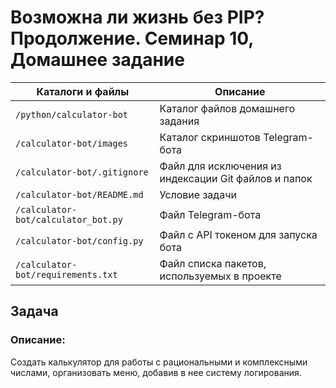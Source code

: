 # Возможна ли жизнь без PIP? Продолжение. Семинар 10, Домашнее задание

Каталоги и файлы                    | Описание
------------------------------------|-----------------------------------------------------
`/python/calculator-bot`            | Каталог файлов домашнего задания
`/calculator-bot/images`            | Каталог скриншотов Telegram-бота
`/calculator-bot/.gitignore`        | Файл для исключения из индексации Git файлов и папок
`/calculator-bot/README.md`         | Условие задачи
`/calculator-bot/calculator_bot.py` | Файл Telegram-бота
`/calculator-bot/config.py`         | Файл с API токеном для запуска бота
`/calculator-bot/requirements.txt`  | Файл списка пакетов, используемых в проекте

## Задача

### Описание:

Создать калькулятор для работы с рациональными и комплексными числами, организовать меню, добавив в нее систему логирования.


